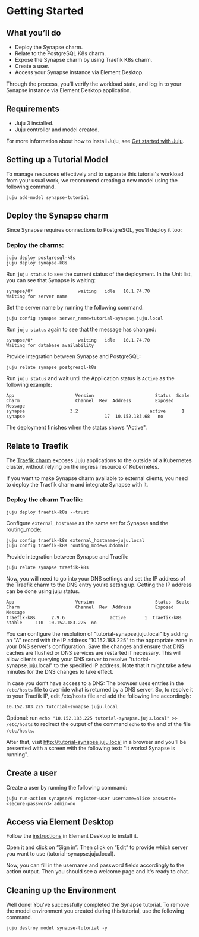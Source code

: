 # Getting Started

## What you’ll do
- Deploy the Synapse charm.
- Relate to the PostgreSQL K8s charm.
- Expose the Synapse charm by using Traefik K8s charm.
- Create a user.
- Access your Synapse instance via Element Desktop.

Through the process, you'll verify the workload state, and log in to your
Synapse instance via Element Desktop application.

## Requirements
- Juju 3 installed.
- Juju controller and model created.

For more information about how to install Juju, see [Get started with Juju](https://juju.is/docs/olm/get-started-with-juju).

## Setting up a Tutorial Model

To manage resources effectively and to separate this tutorial's workload from
your usual work, we recommend creating a new model using the following command.

```
juju add-model synapse-tutorial
```

## Deploy the Synapse charm
Since Synapse requires connections to PostgreSQL, you'll deploy it too:

### Deploy the charms:
```
juju deploy postgresql-k8s
juju deploy synapse-k8s
```

Run `juju status` to see the current status of the deployment. In the Unit
list, you can see that Synapse is waiting:
```
synapse/0*                 waiting   idle   10.1.74.70             Waiting for server name
```

Set the server name by running the following command:
```
juju config synapse server_name=tutorial-synapse.juju.local
```

Run `juju status` again to see that the message has changed:
```
synapse/0*                 waiting   idle   10.1.74.70             Waiting for database availability
```

Provide integration between Synapse and PostgreSQL:
```
juju relate synapse postgresql-k8s
```

Run `juju status` and wait until the Application status is `Active` as the
following example:
```
App                       Version                       Status  Scale  Charm                     Channel  Rev  Address         Exposed  Message
synapse                 3.2                           active      1  synapse                              17  10.152.183.68   no
```

The deployment finishes when the status shows "Active".

## Relate to Traefik

The [Traefik charm](https://github.com/canonical/traefik-k8s-operator) exposes
Juju applications to the outside of a Kubernetes cluster, without relying on the
ingress resource of Kubernetes.

If you want to make Synapse charm available to external clients, you need to
deploy the Traefik charm and integrate Synapse with it.

### Deploy the charm Traefik:
```
juju deploy traefik-k8s --trust
```

Configure `external_hostname` as the same set for Synapse and the routing_mode:
```
juju config traefik-k8s external_hostname=juju.local
juju config traefik-k8s routing_mode=subdomain
```

Provide integration between Synapse and Traefik:
```
juju relate synapse traefik-k8s
```

Now, you will need to go into your DNS settings and set the IP address of the
Traefik charm to the DNS entry you’re setting up. Getting the IP address can be
done using juju status.
```
App                       Version                       Status  Scale  Charm                     Channel  Rev  Address         Exposed  Message
traefik-k8s      2.9.6                 active       1  traefik-k8s      stable     110  10.152.183.225  no
```

You can configure the resolution of "tutorial-synapse.juju.local" by adding an
"A" record with the IP address "10.152.183.225" to the appropriate zone in your
DNS server's configuration. Save the changes and ensure that DNS caches are
flushed or DNS services are restarted if necessary. This will allow clients
querying your DNS server to resolve "tutorial-synapse.juju.local" to the
specified IP address. Note that it might take a few minutes for the DNS changes
to take effect.

In case you don’t have access to a DNS: The browser uses entries in the
`/etc/hosts` file to override what is returned by a DNS server. So, to resolve
it to your Traefik IP, edit /etc/hosts file and add the following line
accordingly:
```
10.152.183.225 tutorial-synapse.juju.local
```

Optional: run `echo "10.152.183.225 tutorial-synapse.juju.local" >> /etc/hosts`
to redirect the output of the command `echo` to the end of the file `/etc/hosts`.

After that, visit http://tutorial-synapse.juju.local in a browser and you'll be
presented with a screen with the following text: "It works! Synapse is running".

## Create a user
Create a user by running the following command:
```
juju run-action synapse/0 register-user username=alice password=<secure-password> admin=no
```

## Access via Element Desktop

Follow the [instructions](https://element.io/download) in Element Desktop to
install it.

Open it and click on “Sign in”. Then click on “Edit” to provide which server you
 want to use (tutorial-synapse.juju.local).

Now, you can fill in the username and password fields accordingly to the action
output. Then you should see a welcome page and it's ready to chat.

## Cleaning up the Environment

Well done! You've successfully completed the Synapse tutorial. To remove the
model environment you created during this tutorial, use the following command.

```
juju destroy model synapse-tutorial -y
```
